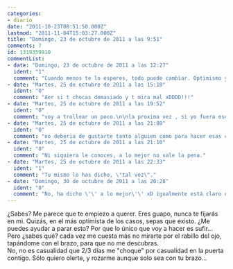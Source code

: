 ```yaml
---
categories:
- diario
date: "2011-10-23T08:51:50.000Z"
lastmod: "2011-11-04T15:03:27.000Z"
title: "Domingo, 23 de octubre de 2011 a las 9:51"
comments: 7
id: 1319359910
commentList:
- date: "Domingo, 23 de octubre de 2011 a las 12:27"
  ident: "1"
  comment: "Cuando menos te lo esperes, todo puede cambiar. Optimismo y esperanza ante todo!"
- date: "Martes, 25 de octubre de 2011 a las 15:10"
  ident: "0"
  comment: "Aer si t chocas demasiado y t mira mal xDDDD!!!"
- date: "Martes, 25 de octubre de 2011 a las 19:52"
  ident: "0"
  comment: "voy a trollear un poco.\n\nla proxima vez , si yo fuera ese individuo con el que te chocas, me \"chocaria\" yo \"accidentalmente\" contigo , y como mi momento lineal seria mucho mayor que el tuyo, tu caerias xd"
- date: "Martes, 25 de octubre de 2011 a las 21:08"
  ident: "0"
  comment: "no deberia de gustarte tanto alguien como para hacer esas cosas"
- date: "Martes, 25 de octubre de 2011 a las 21:10"
  ident: "0"
  comment: "Ni siquiera le conoces, a lo mejor no vale la pena."
- date: "Martes, 25 de octubre de 2011 a las 22:33"
  ident: "1"
  comment: "Tu mismo lo has dicho, \"tal vez\"."
- date: "Domingo, 30 de octubre de 2011 a las 20:28"
  ident: "0"
  comment: "No, ha dicho \'\' a lo mejor\'\' xD igualmente está claro que sólo es algo físico con lo cual se te pasará cuando veas a un tío que esté mejor."
---
```


¿Sabes? Me parece que te empiezo a querer. Eres guapo, nunca te fijarás en mi. Quizás, en el más optimista de los casos, sepas que existo. ¿Me puedes ayudar a parar esto? Por que lo único que voy a hacer es sufir...  
Pero ¿sabes qué? cada vez me cuesta más no mirarte por el rabillo del ojo, tapándome con el brazo, para que no me descubras.  
No, no es casualidad que 2/3 días me "choque" por casualidad en la puerta contigo. Sólo quiero olerte, y rozarme aunque solo sea con tu brazo...